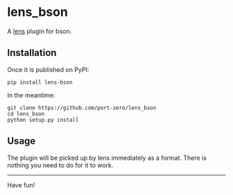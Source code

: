 # lens\_bson

A [lens](https://github.com/port-zero/lens) plugin for bson.

## Installation

Once it is published on PyPI:

```
pip install lens-bson
```

In the meantime:

```
git clone https://github.com/port-zero/lens_bson
cd lens_bson
python setup.py install
```

## Usage

The plugin will be picked up by lens immediately as a format.
There is nothing you need to do for it to work.

<hr/>

Have fun!

